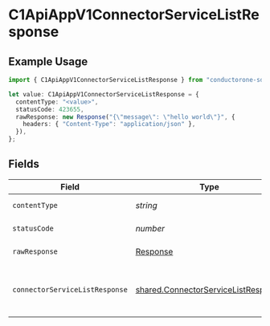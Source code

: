 # C1ApiAppV1ConnectorServiceListResponse

## Example Usage

```typescript
import { C1ApiAppV1ConnectorServiceListResponse } from "conductorone-sdk-typescript/sdk/models/operations";

let value: C1ApiAppV1ConnectorServiceListResponse = {
  contentType: "<value>",
  statusCode: 423655,
  rawResponse: new Response("{\"message\": \"hello world\"}", {
    headers: { "Content-Type": "application/json" },
  }),
};
```

## Fields

| Field                                                                                                 | Type                                                                                                  | Required                                                                                              | Description                                                                                           |
| ----------------------------------------------------------------------------------------------------- | ----------------------------------------------------------------------------------------------------- | ----------------------------------------------------------------------------------------------------- | ----------------------------------------------------------------------------------------------------- |
| `contentType`                                                                                         | *string*                                                                                              | :heavy_check_mark:                                                                                    | HTTP response content type for this operation                                                         |
| `statusCode`                                                                                          | *number*                                                                                              | :heavy_check_mark:                                                                                    | HTTP response status code for this operation                                                          |
| `rawResponse`                                                                                         | [Response](https://developer.mozilla.org/en-US/docs/Web/API/Response)                                 | :heavy_check_mark:                                                                                    | Raw HTTP response; suitable for custom response parsing                                               |
| `connectorServiceListResponse`                                                                        | [shared.ConnectorServiceListResponse](../../../sdk/models/shared/connectorservicelistresponse.md)     | :heavy_minus_sign:                                                                                    | The ConnectorServiceListResponse message contains a list of results and a nextPageToken if applicable |
